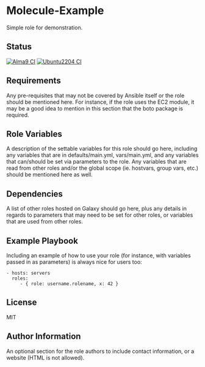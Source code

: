 # Molecule-Example

Simple role for demonstration.

## Status

[![Alma9 CI](https://github.com/philnewm/demo-molecule-example/actions/workflows/almalinux9-ci.yml/badge.svg)](https://github.com/philnewm/demo-molecule-example/actions/workflows/almalinux9-ci.yml) [![Ubuntu2204 CI](https://github.com/philnewm/demo-molecule-example/actions/workflows/ubuntu2204-ci.yml/badge.svg)](https://github.com/philnewm/demo-molecule-example/actions/workflows/ubuntu2204-ci.yml)

## Requirements

Any pre-requisites that may not be covered by Ansible itself or the role should be mentioned here. For instance, if the role uses the EC2 module, it may be a good idea to mention in this section that the boto package is required.

## Role Variables

A description of the settable variables for this role should go here, including any variables that are in defaults/main.yml, vars/main.yml, and any variables that can/should be set via parameters to the role. Any variables that are read from other roles and/or the global scope (ie. hostvars, group vars, etc.) should be mentioned here as well.

## Dependencies

A list of other roles hosted on Galaxy should go here, plus any details in regards to parameters that may need to be set for other roles, or variables that are used from other roles.

## Example Playbook

Including an example of how to use your role (for instance, with variables passed in as parameters) is always nice for users too:

    - hosts: servers
      roles:
         - { role: username.rolename, x: 42 }

## License

MIT

## Author Information

An optional section for the role authors to include contact information, or a website (HTML is not allowed).
